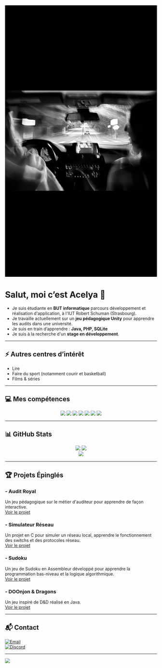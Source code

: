 ![Bannière](97142601-45EF-42E1-8ED0-DB41C9893E74.jpeg)

# Salut, moi c’est Acelya 👋

- Je suis étudiante en **BUT informatique** parcours développement et réalisation d'application, à l'IUT Robert Schuman (Strasbourg).  
- Je travaille actuellement sur un **jeu pédagogique Unity** pour apprendre les audits dans une université.  
- Je suis en train d’apprendre : **Java, PHP, SQLite**  
- Je suis à la recherche d'un **stage en développement**.  

---

## ⚡ Autres centres d’intérêt

- Lire  
- Faire du sport (notamment courir et basketball)  
- Films & séries  

---

## 💻 Mes compétences

<p align="center">
  <img src="https://img.shields.io/badge/c-%2300599C.svg?style=for-the-badge&logo=c&logoColor=white" />
  <img src="https://img.shields.io/badge/c%23-%23239120.svg?style=for-the-badge&logo=csharp&logoColor=white" />
  <img src="https://img.shields.io/badge/html5-%23E34F26.svg?style=for-the-badge&logo=html5&logoColor=white" />
  <img src="https://img.shields.io/badge/python-3670A0?style=for-the-badge&logo=python&logoColor=ffdd54" />
  <img src="https://img.shields.io/badge/.NET-5C2D91?style=for-the-badge&logo=.net&logoColor=white" />
  <img src="https://img.shields.io/badge/sqlite-%2307405e.svg?style=for-the-badge&logo=sqlite&logoColor=white" />
  <img src="https://img.shields.io/badge/assembly%20script-%23000000.svg?style=for-the-badge&logo=assemblyscript&logoColor=white" />
</p>


---

## 📊 GitHub Stats

<div align="center">
  <img src="https://github-readme-stats.vercel.app/api?username=Acelyamhrr&theme=dark&hide_border=false&include_all_commits=false&count_private=false" />
  <img src="https://nirzak-streak-stats.vercel.app/?user=Acelyamhrr&theme=dark&hide_border=false" />
  <br>
  <img src="https://github-readme-stats.vercel.app/api/top-langs/?username=Acelyamhrr&theme=dark&hide_border=false&include_all_commits=false&count_private=false&layout=compact" />
</div>

---

## 🏆 Projets Épinglés

### - Audit Royal
Un jeu pédagogique sur le métier d'auditeur pour apprendre de façon interactive.  
[Voir le projet](https://github.com/Acelyamhrr/Audit-Royal)

### - Simulateur Réseau
Un projet en C pour simuler un réseau local, apprendre le fonctionnement des switchs et des protocoles réseau.  
[Voir le projet](https://github.com/Acelyamhrr/Acelyamhrr)

### - Sudoku
Un jeu de Sudoku en Assembleur développé pour apprendre la programmation bas-niveau et la logique algorithmique.  
[Voir le projet](https://github.com/Acelyamhrr/sudoku)

### - DOOnjon & Dragons
Un jeu inspiré de D&D réalisé en Java.  
[Voir le projet](https://github.com/Acelyamhrr/projet-doojon-et-dragons)

---

## 📬 Contact

<a href="mailto:acelya.mhrr@gmail.com">
  <img src="https://img.shields.io/badge/Gmail-acelya.mhrr%40gmail.com-D14836?logo=gmail&logoColor=white" alt="Email">
</a><br>
<a href="https://discord.com/users/sheenmue">
  <img src="https://img.shields.io/badge/Discord-sheenmue-5865F2?logo=discord&logoColor=white" alt="Discord">
</a>


---

[![](https://visitcount.itsvg.in/api?id=Acelyamhrr&icon=0&color=0)](https://visitcount.itsvg.in)

<!-- Proudly created with GPRM ( https://gprm.itsvg.in ) -->
